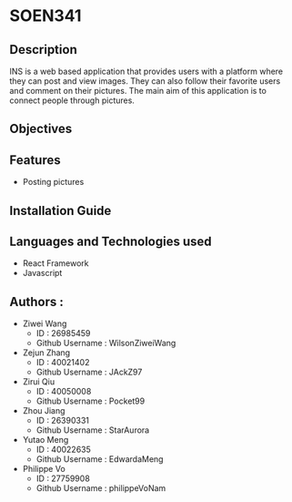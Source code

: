 # SOEN341

## Description
INS is a web based application that provides users with a platform where they can post and view images. 
They can also follow their favorite users and comment on their pictures. The main aim of this application
is to connect people through pictures.

## Objectives

## Features
- Posting pictures
## Installation Guide

## Languages and Technologies used
- React Framework
- Javascript
## Authors :
- Ziwei Wang 
  - ID : 26985459 
  - Github Username : WilsonZiweiWang
- Zejun Zhang 
  - ID : 40021402 
  - Github Username : JAckZ97
- Zirui Qiu 
  - ID : 40050008 
  - Github Username : Pocket99
- Zhou Jiang 
  - ID : 26390331 
  - Github Username : StarAurora
- Yutao Meng 
  - ID : 40022635 
  - Github Username : EdwardaMeng 
- Philippe Vo 
  - ID : 27759908 
  - Github Username : philippeVoNam
